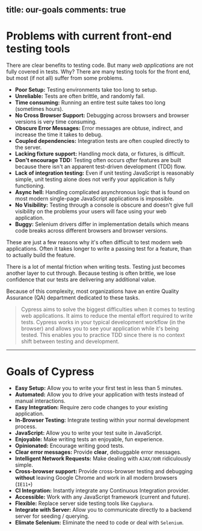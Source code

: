 title: our-goals
comments: true
---

# Problems with current front-end testing tools

There are clear benefits to testing code. But many *web applications* are not fully covered in tests. Why? There are many testing tools for the front end, but most (if not all) suffer from some problems.

* **Poor Setup:** Testing environments take too long to setup.
* **Unreliable:** Tests are often brittle, and randomly fail.
* **Time consuming:** Running an entire test suite takes too long (sometimes hours).
* **No Cross Browser Support:** Debugging across browsers and browser versions is very time consuming.
* **Obscure Error Messages:** Error messages are obtuse, indirect, and increase the time it takes to debug.
* **Coupled dependencies:** Integration tests are often coupled directly to the server.
* **Lacking fixture support:** Handling mock data, or fixtures, is difficult.
* **Don't encourage TDD:** Testing often occurs *after* features are built because there isn't an apparent test-driven development (TDD) flow.
* **Lack of integration testing:** Even if unit testing JavaScript is reasonably simple, unit testing alone does not verify your application is fully functioning.
* **Async hell:** Handling complicated asynchronous logic that is found on most modern single-page JavaScript applications is impossible.
* **No Visibility:** Testing through a console is obscure and doesn't give full visibility on the problems your users will face using your web application.
* **Buggy:** Selenium drivers differ in implementation details which means code breaks across different browsers and browser versions.

These are just a few reasons why it's often difficult to test modern web applications. Often it takes longer to write a passing test for a feature, than to actually build the feature.

There is a lot of mental friction when writing tests. Testing just becomes another layer to cut through. Because testing is often brittle, we lose confidence that our tests are delivering any additional value.

Because of this complexity, most organizations have an entire Quality Assurance (QA) department dedicated to these tasks.

> Cypress aims to solve the biggest difficulties when it comes to testing web applications. It aims to reduce the mental effort required to write tests. Cypress works in your typical development workflow (in the browser) and allows you to see your application while it's being tested. This enables you to practice TDD since there is no context shift between testing and development.

***

# Goals of Cypress

* **Easy Setup:** Allow you to write your first test in less than 5 minutes.
* **Automated:** Allow you to drive your application with tests instead of manual interactions.
* **Easy Integration:** Require zero code changes to your existing application.
* **In-Browser Testing:** Integrate testing within your normal development process.
* **JavaScript:** Allow you to write your test suite in JavaScript.
* **Enjoyable:** Make writing tests an enjoyable, fun experience.
* **Opinionated:** Encourage writing good tests.
* **Clear error messages:** Provide **clear**, debuggable error messages.
* **Intelligent Network Requests:** Make dealing with `AJAX/XHR` ridiculously simple.
* **Cross-browser support:** Provide cross-browser testing and debugging **without** leaving Google Chrome and work in all modern browsers (`IE11+`)
* **CI Integration:** Instantly integrate any Continuous Integration provider.
* **Accessible:** Work with any JavaScript framework (current and future).
* **Flexible:** Replace server side testing tools like `Capybara`.
* **Integrate with Server:** Allow you to communicate directly to a backend server for seeding / querying.
* **Elimate Selenium:** Eliminate the need to code or deal with `Selenium`.